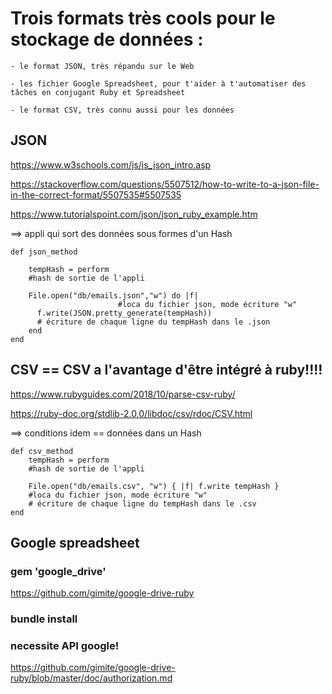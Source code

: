 # Trois formats très cools pour le stockage de données :

    - le format JSON, très répandu sur le Web

    - les fichier Google Spreadsheet, pour t'aider à t'automatiser des tâches en conjugant Ruby et Spreadsheet

    - le format CSV, très connu aussi pour les données

## JSON 

https://www.w3schools.com/js/js_json_intro.asp

https://stackoverflow.com/questions/5507512/how-to-write-to-a-json-file-in-the-correct-format/5507535#5507535

https://www.tutorialspoint.com/json/json_ruby_example.htm


==> appli qui sort des données sous formes d'un Hash

	def json_method

		tempHash = perform
		#hash de sortie de l'appli

		File.open("db/emails.json","w") do |f|
							#loca du fichier json, mode écriture "w"
		  f.write(JSON.pretty_generate(tempHash))
		  # écriture de chaque ligne du tempHash dans le .json
		end
	end


## CSV == CSV a l'avantage d'être intégré à ruby!!!!

https://www.rubyguides.com/2018/10/parse-csv-ruby/

https://ruby-doc.org/stdlib-2.0.0/libdoc/csv/rdoc/CSV.html

==> conditions idem == données dans un Hash

	def csv_method
		tempHash = perform
		#hash de sortie de l'appli

		File.open("db/emails.csv", "w") { |f| f.write tempHash }
		#loca du fichier json, mode écriture "w"
		# écriture de chaque ligne du tempHash dans le .csv
	end


## Google spreadsheet

### gem 'google_drive'

https://github.com/gimite/google-drive-ruby

### bundle install

### necessite API google!

https://github.com/gimite/google-drive-ruby/blob/master/doc/authorization.md

